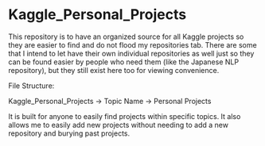 # Kaggle_Personal_Projects

This repository is to have an organized source for all Kaggle projects so they are easier to find and do not flood my repositories tab. There are some that I intend to let have their own individual repositories as well just so they can be found easier by people who need them (like the Japanese NLP repository), but they still exist here too for viewing convenience.

File Structure:

Kaggle_Personal_Projects -> Topic Name -> Personal Projects

It is built for anyone to easily find projects within specific topics. It also allows me to easily add new projects without needing to add a new repository and burying past projects. 

